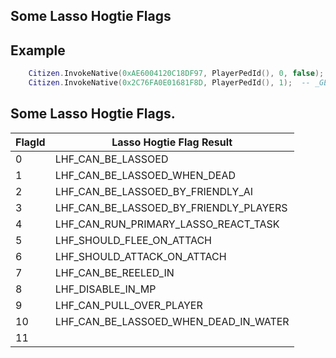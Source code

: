 ## Some Lasso Hogtie Flags


## Example

```lua
	Citizen.InvokeNative(0xAE6004120C18DF97, PlayerPedId(), 0, false);  -- SET_PED_LASSO_HOGTIE_FLAG      as result ped cant be lassoed.
	Citizen.InvokeNative(0x2C76FA0E01681F8D, PlayerPedId(), 1);  -- _GET_PED_LASSO_HOGTIE_FLAG        check if ped can be lassoed when dead
```

<h2>Some Lasso Hogtie Flags.</h2>

FlagId | Lasso Hogtie Flag Result
----------- | --------------------------
0 | LHF_CAN_BE_LASSOED
1 | LHF_CAN_BE_LASSOED_WHEN_DEAD
2 | LHF_CAN_BE_LASSOED_BY_FRIENDLY_AI
3 | LHF_CAN_BE_LASSOED_BY_FRIENDLY_PLAYERS
4 | LHF_CAN_RUN_PRIMARY_LASSO_REACT_TASK
5 | LHF_SHOULD_FLEE_ON_ATTACH
6 | LHF_SHOULD_ATTACK_ON_ATTACH
7 | LHF_CAN_BE_REELED_IN
8 | LHF_DISABLE_IN_MP
9 | LHF_CAN_PULL_OVER_PLAYER
10 | LHF_CAN_BE_LASSOED_WHEN_DEAD_IN_WATER
11 | 
